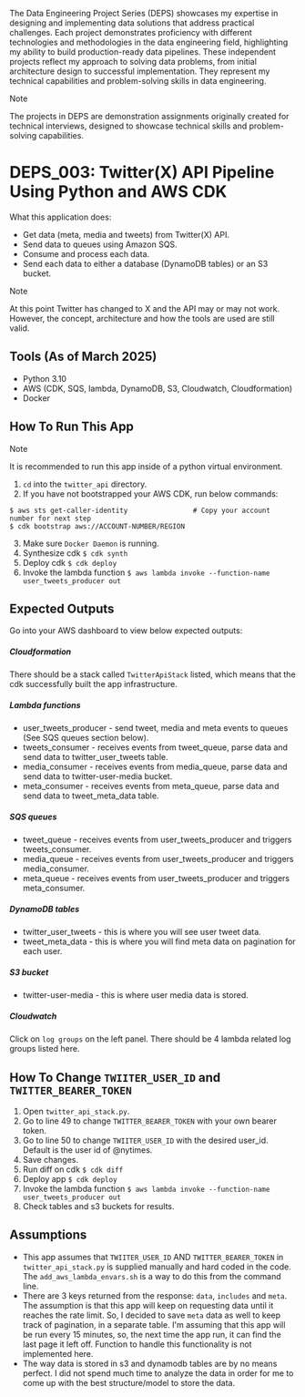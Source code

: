 The Data Engineering Project Series (DEPS) showcases my expertise in designing and implementing data solutions that address practical challenges. Each project demonstrates proficiency with different technologies and methodologies in the data engineering field, highlighting my ability to build production-ready data pipelines. These independent projects reflect my approach to solving data problems, from initial architecture design to successful implementation. They represent my technical capabilities and problem-solving skills in data engineering.

> [!NOTE]
> The projects in DEPS are demonstration assignments originally created for technical interviews, designed to showcase technical skills and problem-solving capabilities.

# DEPS_003: Twitter(X) API Pipeline Using Python and AWS CDK
What this application does:
* Get data (meta, media and tweets) from Twitter(X) API.
* Send data to queues using Amazon SQS.
* Consume and process each data.
* Send each data to either a database (DynamoDB tables) or an S3 bucket.
> [!NOTE]
> At this point Twitter has changed to X and the API may or may not work. However, the concept, architecture and how the tools are used are still valid.

## Tools (As of March 2025)
* Python 3.10
* AWS (CDK, SQS, lambda, DynamoDB, S3, Cloudwatch, Cloudformation)
* Docker

## How To Run This App
> [!NOTE]
> It is recommended to run this app inside of a python virtual environment.

1. `cd` into the `twitter_api` directory.
2. If you have not bootstrapped your AWS CDK, run below commands:
```
$ aws sts get-caller-identity                # Copy your account number for next step
$ cdk bootstrap aws://ACCOUNT-NUMBER/REGION
```
3. Make sure `Docker Daemon` is running.
4. Synthesize cdk ```$ cdk synth```
5. Deploy cdk ```$ cdk deploy```
6. Invoke the lambda function ```$ aws lambda invoke --function-name user_tweets_producer out```

## Expected Outputs
Go into your AWS dashboard to view below expected outputs:

##### Cloudformation
There should be a stack called `TwitterApiStack` listed, which means that the cdk successfully built the app infrastructure.

##### Lambda functions
* user_tweets_producer - send tweet, media and meta events to queues (See SQS queues section below).
* tweets_consumer - receives events from tweet_queue, parse data and send data to twitter_user_tweets table.
* media_consumer - receives events from media_queue, parse data and send data to twitter-user-media bucket.
* meta_consumer - receives events from meta_queue, parse data and send data to tweet_meta_data table.

##### SQS queues
* tweet_queue - receives events from user_tweets_producer and triggers tweets_consumer.
* media_queue - receives events from user_tweets_producer and triggers media_consumer.
* meta_queue - receives events from user_tweets_producer and triggers meta_consumer.

##### DynamoDB tables
* twitter_user_tweets - this is where you will see user tweet data.
* tweet_meta_data - this is where you will find meta data on pagination for each user.

##### S3 bucket
* twitter-user-media - this is where user media data is stored.

##### Cloudwatch
Click on `log groups` on the left panel. There should be 4 lambda related log groups listed here.

## How To Change `TWIITER_USER_ID` and `TWITTER_BEARER_TOKEN`
1. Open `twitter_api_stack.py`.
2. Go to line 49 to change `TWITTER_BEARER_TOKEN` with your own bearer token.
3. Go to line 50 to change `TWIITER_USER_ID` with the desired user_id. Default is the user id of @nytimes.
4. Save changes.
5. Run diff on cdk ```$ cdk diff```
6. Deploy app ```$ cdk deploy```
7. Invoke the lambda function ```$ aws lambda invoke --function-name user_tweets_producer out```
8. Check tables and s3 buckets for results.

## Assumptions
* This app assumes that `TWIITER_USER_ID` AND `TWITTER_BEARER_TOKEN` in `twitter_api_stack.py` is supplied manually and hard coded in the code.
The `add_aws_lambda_envars.sh` is a way to do this from the command line.
* There are 3 keys returned from the response: `data`, `includes` and `meta`. 
The assumption is that this app will keep on requesting data until it reaches the rate limit. So, I decided to save `meta` data as well to keep track of pagination, in a separate table. I'm assuming that this app will be run every 15 minutes, so, the next time the app run, it can find the last page it left off. Function to handle this functionality is not implemented here. 
* The way data is stored in s3 and dynamodb tables are by no means perfect. I did not spend much time to analyze the data in order for me to come up with the best structure/model to store the data. 

